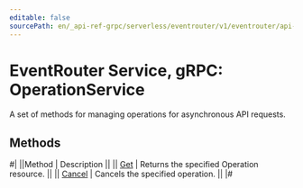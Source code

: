 ```yaml
---
editable: false
sourcePath: en/_api-ref-grpc/serverless/eventrouter/v1/eventrouter/api-ref/grpc/Operation/index.md
---
```


# EventRouter Service, gRPC: OperationService

A set of methods for managing operations for asynchronous API requests.

## Methods

#|
||Method | Description ||
|| [Get](get.md) | Returns the specified Operation resource. ||
|| [Cancel](cancel.md) | Cancels the specified operation. ||
|#